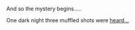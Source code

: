 And so the mystery begins.....

One dark night three muffled shots were [heard...](shoot/they-all-got-shot.md)